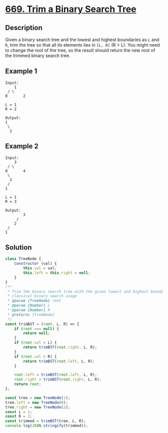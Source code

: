 # [669. Trim a Binary Search Tree](https://leetcode.com/problems/trim-a-binary-search-tree/description/)

## Description
Given a binary search tree and the lowest and highest boundaries as `L` and `R`, trim the tree so that all its elements lies in `[L, R]` (R > L). You might need to change the root of the tree, so the result should return the new root of the trimmed binary search tree.

## Example 1
```
Input:
	1
 / \
0		2

L = 1
R = 2

Output:
1
 \
  2
```

## Example 2
```
Input:
	3
 / \
0		4
 \
  2
 /
1

L = 1
R = 3

Output:
		3
	 /
	2
 /
1
```

## Solution
```javascript
class TreeNode {
	constructor (val) {
		this.val = val;
		this.left = this.right = null;
	}
}
/**
 * Trim the binary search tree with the given lowest and highest boundariesas `L` and `R`.
 * classical binary search usage
 * @param {TreeNode} root
 * @param {Number} L
 * @param {Number} R
 * @returns {TreeNode}
 */
const trimBST = (root, L, R) => {
	if (root === null) {
		return null;
	}
	if (root.val < L) {
		return trimBST(root.right, L, R);
	}
	if (root.val > R) {
		return trimBST(root.left, L, R);
	}

	root.left = trimBST(root.left, L, R);
	root.right = trimBST(root.right, L, R);
	return root;
};

const tree = new TreeNode(1);
tree.left = new TreeNode(0);
tree.right = new TreeNode(2);
const L = 1;
const R = 2;
const trimmed = trimBST(tree, L, R);
console.log(JSON.stringify(trimmed));
```